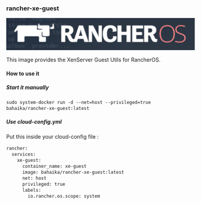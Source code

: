 ### rancher-xe-guest

![RancherOS logo](https://raw.githubusercontent.com/HipsterWhale/rancher-xe-guest/master/logo.png)

This image provides the XenServer Guest Utils for RancherOS.

#### How to use it

##### Start it manually

```
sudo system-docker run -d --net=host --privileged=true bahaika/rancher-xe-guest:latest
```

##### Use cloud-config.yml

Put this inside your cloud-config file :

```
rancher:
  services:
    xe-guest:
      container_name: xe-guest
      image: bahaika/rancher-xe-guest:latest
      net: host
      privileged: true
      labels:
        io.rancher.os.scope: system
```
